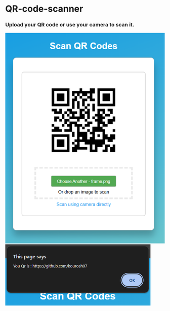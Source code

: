 # QR-code-scanner

### Upload your QR code or use your camera to scan it.

<img src="https://github.com/kourosh07/QR-code-scanner/blob/main/6.PNG" alt="pic">

<img src="https://github.com/kourosh07/QR-code-scanner/blob/main/5.PNG" alt="pic">
